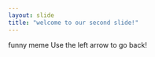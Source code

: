 ```yaml
---
layout: slide
title: "welcome to our second slide!"
---
```

funny meme
Use the left arrow to go back!
